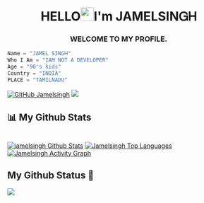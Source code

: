 ### 

<h1 align="center">HELLO<img src="https://raw.githubusercontent.com/MartinHeinz/MartinHeinz/master/wave.gif"width="30px">I'm JAMELSIΝᏀᎻ</h1>
<h3 align="center">WELCOME TO MY PROFILE.</h3>


```python
Name = "JAMEL SINGᎻ"
Who I Am = "IAM NOT A DEVELOPER"
Age = "90's kids"
Country = "INDIA"
PLACE = "TAMILNADU"
```

[![GitHub Jamelsingh](https://img.shields.io/github/followers/jamelsingh?label=follow&style=social)](https://github.com/jamelsingh)
<a href="https://github.com/jamelsingh/github-profile-views-counter">
    <img src="https://komarev.com/ghpvc/?username=jamelsingh"></a>

## 📊 My Github Stats
   <br/> <a href="https://github.com/jamelsingh/github-readme-stats"><img alt="jamelsingh Github Stats" src="https://github-readme-stats.vercel.app/api?username=Jamelsingh&show_icons=true&count_private=true&theme=react&hide_border=true&bg_color=0D2117" /></a>
         <a href="https://github.com/jamelsingh/github-readme-stats"><img alt="Jamelsingh Top Languages" src="https://github-readme-stats.vercel.app/api/top-langs/?username=jamelsingh&langs_count=8&count_private=true&layout=compact&theme=react&hide_border=true&bg_color=0D2117" /></a>
         <a href="https://github.com/jamelsingh/github-readme-activity-graph"><img alt="Jamelsingh Activity Graph" src="https://activity-graph.herokuapp.com/graph?username=jamelsingh&bg_color=0D2117&color=5BCDEC&line=5BCDEC&point=FFFFFF&hide_border=true" /></a>

## My Github Status 🦸

![](https://github-readme-stats.vercel.app/api?username=saviomartin&show_icons=true&bg_color=45,fc00ff,00dbde&title_color=fff&text_color=fff)
